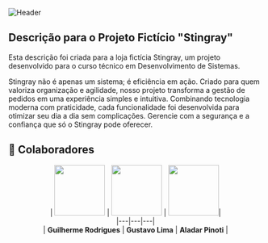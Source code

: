 ![Header](https://private-user-images.githubusercontent.com/224044502/487047504-7f41f855-a766-494d-876e-2b7f4335d5d5.png?jwt=eyJ0eXAiOiJKV1QiLCJhbGciOiJIUzI1NiJ9.eyJpc3MiOiJnaXRodWIuY29tIiwiYXVkIjoicmF3LmdpdGh1YnVzZXJjb250ZW50LmNvbSIsImtleSI6ImtleTUiLCJleHAiOjE3NTczODQyODEsIm5iZiI6MTc1NzM4Mzk4MSwicGF0aCI6Ii8yMjQwNDQ1MDIvNDg3MDQ3NTA0LTdmNDFmODU1LWE3NjYtNDk0ZC04NzZlLTJiN2Y0MzM1ZDVkNS5wbmc_WC1BbXotQWxnb3JpdGhtPUFXUzQtSE1BQy1TSEEyNTYmWC1BbXotQ3JlZGVudGlhbD1BS0lBVkNPRFlMU0E1M1BRSzRaQSUyRjIwMjUwOTA5JTJGdXMtZWFzdC0xJTJGczMlMkZhd3M0X3JlcXVlc3QmWC1BbXotRGF0ZT0yMDI1MDkwOVQwMjEzMDFaJlgtQW16LUV4cGlyZXM9MzAwJlgtQW16LVNpZ25hdHVyZT0zMmYwMjFjYjk4YTBhZmFjNGJjNmQ2MDI1ZjY3OTM4ZGE0MDI1ZjA3OGYyY2E3YTg1NmIzMWJiMjMxZDNhMjE4JlgtQW16LVNpZ25lZEhlYWRlcnM9aG9zdCJ9.9DD2LD8t2bTP_oYLuVN4ISKRVO8L0N4diJDAw99q7hI)

## Descrição para o Projeto Fictício "Stingray"

Esta descrição foi criada para a loja fictícia Stingray, um projeto desenvolvido para o curso técnico em Desenvolvimento de Sistemas.

Stingray não é apenas um sistema; é eficiência em ação. Criado para quem valoriza organização e agilidade, nosso projeto transforma a gestão de pedidos em uma experiência simples e intuitiva. Combinando tecnologia moderna com praticidade, cada funcionalidade foi desenvolvida para otimizar seu dia a dia sem complicações. Gerencie com a segurança e a confiança que só o Stingray pode oferecer.

## 👥 Colaboradores

<div align="center">

| [<img src="https://github.com/GuilhermeRodrigues2201.png" width="100">](https://github.com/GuilhermeRodrigues2201) | [<img src="https://github.com/GustavoLima3.png" width="100">](https://github.com/GustavoLima3) | [<img src="https://github.com/aladarmz.png" width="100">](https://github.com/aladarmz)|
<br>|---|---|---|<br>
| **Guilherme Rodrigues** | **Gustavo Lima** | **Aladar Pinoti** |

</div>

